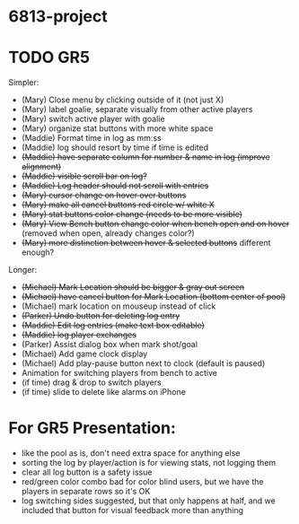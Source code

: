 # 6813-project

TODO GR5
===
Simpler:
+ (Mary) Close menu by clicking outside of it (not just X)
+ (Mary) label goalie, separate visually from other active players
+ (Mary) switch active player with goalie
+ (Mary) organize stat buttons with more white space
+ (Maddie) Format time in log as mm:ss
+ (Maddie) log should resort by time if time is edited
+ ~~(Maddie) have separate column for number & name in log (improve alignment)~~
+ ~~(Maddie) visible scroll bar on log?~~
+ ~~(Maddie) Log header should not scroll with entries~~
+ ~~(Mary) cursor change on hover over buttons~~
+ ~~(Mary) make all cancel buttons red circle w/ white X~~
+ ~~(Mary) stat buttons color change (needs to be more visible)~~
+ ~~(Mary) View Bench button change color when bench open and on hover~~ (removed when open, already changes color?)
+ ~~(Mary) more distinction between hover & selected buttons~~ different enough?

Longer:
+ ~~(Michael) Mark Location should be bigger & gray out screen~~
+ ~~(Michael) have cancel button for Mark Location (bottom center of pool)~~
+ (Michael) mark location on mouseup instead of click
+ ~~(Parker) Undo button for deleting log entry~~
+ ~~(Maddie) Edit log entries (make text box editable)~~
+ ~~(Maddie) log player exchanges~~
+ (Parker) Assist dialog box when mark shot/goal
+ (Michael) Add game clock display
+ (Michael) Add play-pause button next to clock (default is paused)
+ Animation for switching players from bench to active
+ (if time) drag & drop to switch players
+ (if time) slide to delete like alarms on iPhone

For GR5 Presentation:
===
+ like the pool as is, don't need extra space for anything else
+ sorting the log by player/action is for viewing stats, not logging them
+ clear all log button is a safety issue
+ red/green color combo bad for color blind users, but we have the players in separate rows so it's OK
+ log switching sides suggested, but that only happens at half, and we included that button for visual feedback more than anything
